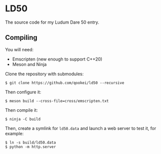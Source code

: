 # LD50

The source code for my Ludum Dare 50 entry. 

## Compiling

You will need:
 - Emscripten (new enough to support C++20)
 - Meson and Ninja

Clone the repository with submodules:
```
$ git clone https://github.com/qookei/ld50 --recursive
```

Then configure it:
```
$ meson build --cross-file=cross/emscripten.txt
```

Then compile it:
```
$ ninja -C build
```

Then, create a symlink for `ld50.data` and launch a web server to test it, for example:
```
$ ln -s build/ld50.data
$ python -m http.server
```
